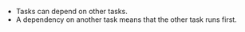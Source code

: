 * Tasks can depend on other tasks.
* A dependency on another task means that the other task runs first.